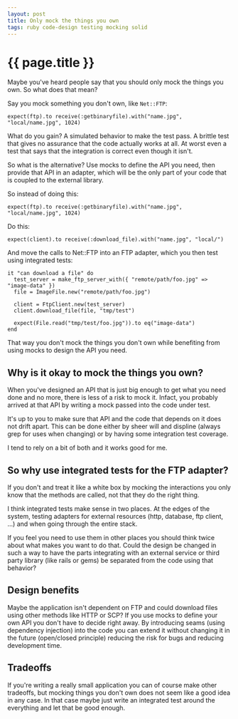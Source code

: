 ```yaml
---
layout: post
title: Only mock the things you own
tags: ruby code-design testing mocking solid
---
```


{{ page.title }}
====

Maybe you've heard people say that you should only mock the things you own. So what does that mean?

Say you mock something you don't own, like `Net::FTP`:

    expect(ftp).to receive(:getbinaryfile).with("name.jpg", "local/name.jpg", 1024)

What do you gain? A simulated behavior to make the test pass. A brittle test that gives no assurance that the code actually works at all. At worst even a test that says that the integration is correct even though it isn't.

So what is the alternative? Use mocks to define the API you need, then provide that API in an adapter, which will be the only part of your code that is coupled to the external library.

So instead of doing this:

    expect(ftp).to receive(:getbinaryfile).with("name.jpg", "local/name.jpg", 1024)

Do this:

    expect(client).to receive(:download_file).with("name.jpg", "local/")

And move the calls to Net::FTP into an FTP adapter, which you then test using integrated tests:

    it "can download a file" do
      test_server = make_ftp_server_with({ "remote/path/foo.jpg" => "image-data" })
      file = ImageFile.new("remote/path/foo.jpg")

      client = FtpClient.new(test_server)
      client.download_file(file, "tmp/test")

      expect(File.read("tmp/test/foo.jpg")).to eq("image-data")
    end

That way you don't mock the things you don't own while benefiting from using mocks to design the API you need.

## Why is it okay to mock the things you own?

When you've designed an API that is just big enough to get what you need done and no more, there is less of a risk to mock it. Infact, you probably arrived at that API by writing a mock passed into the code under test.

It's up to you to make sure that API and the code that depends on it does not drift apart. This can be done either by sheer will and displine (always grep for uses when changing) or by having some integration test coverage.

I tend to rely on a bit of both and it works good for me.

## So why use integrated tests for the FTP adapter?

If you don't and treat it like a white box by mocking the interactions you only know that the methods are called, not that they do the right thing.

I think integrated tests make sense in two places. At the edges of the system, testing adapters for external resources (http, database, ftp client, ...) and when going through the entire stack.

If you feel you need to use them in other places you should think twice about what makes you want to do that. Could the design be changed in such a way to have the parts integrating with an external service or third party library (like rails or gems) be separated from the code using that behavior?

## Design benefits

Maybe the application isn't dependent on FTP and could download files using other methods like HTTP or SCP? If you use mocks to define your own API you don't have to decide right away. By introducing seams (using dependency injection) into the code you can extend it without changing it in the future (open/closed principle) reducing the risk for bugs and reducing development time.

## Tradeoffs

If you're writing a really small application you can of course make other tradeoffs, but mocking things you don't own does not seem like a good idea in any case. In that case maybe just write an integrated test around the everything and let that be good enough.
